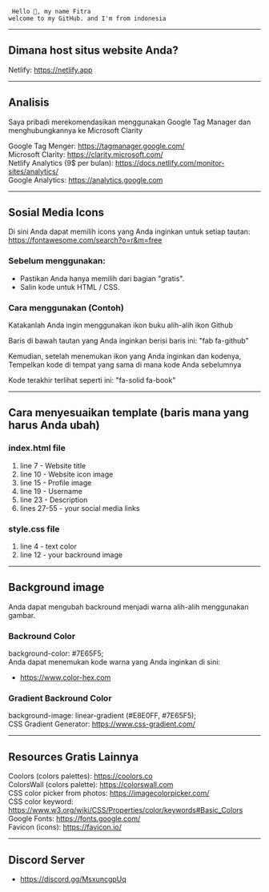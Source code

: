      Hello 👋, my name Fitra
    welcome to my GitHub. and I'm from indonesia
---

## Dimana host situs website Anda?
Netlify: https://netlify.app  

---

## Analisis 
Saya pribadi merekomendasikan menggunakan Google Tag Manager dan menghubungkannya ke Microsoft Clarity  

Google Tag Menger: https://tagmanager.google.com/  
Microsoft Clarity: https://clarity.microsoft.com/  
Netlify Analytics (9$ per bulan): https://docs.netlify.com/monitor-sites/analytics/  
Google Analytics: https://analytics.google.com  

---

## Sosial Media Icons
Di sini Anda dapat memilih icons yang Anda inginkan untuk setiap tautan:  
https://fontawesome.com/search?o=r&m=free  

### Sebelum menggunakan:
* Pastikan Anda hanya memilih dari bagian "gratis".  
* Salin kode untuk HTML / CSS.  

### Cara menggunakan (Contoh)
Katakanlah Anda ingin menggunakan ikon buku alih-alih ikon Github  

Baris di bawah tautan yang Anda inginkan berisi baris ini: "fab fa-github"  

Kemudian, setelah menemukan ikon yang Anda inginkan dan kodenya, 
Tempelkan kode di tempat yang sama di mana kode Anda sebelumnya  

Kode terakhir terlihat seperti ini: "fa-solid fa-book"  

---

## Cara menyesuaikan template (baris mana yang harus Anda ubah)


### index.html file
1. line 7 - Website title  
2. line 10 - Website icon image  
3. line 15 - Profile image  
4. line 19 - Username  
5. line 23 - Description  
6. lines 27-55 - your social media links  

### style.css file
1. line 4 - text color  
2. line 12 - your backround image  

---

## Background image
Anda dapat mengubah backround menjadi warna alih-alih menggunakan gambar.  

### Backround Color
background-color: #7E65F5;  
Anda dapat menemukan kode warna yang Anda inginkan di sini:
* https://www.color-hex.com  

### Gradient Backround Color
background-image: linear-gradient (#E8E0FF, #7E65F5);  
CSS Gradient Generator: https://www.css-gradient.com/  

---

## Resources Gratis Lainnya
Coolors (colors palettes): https://coolors.co  
ColorsWall (colors palette): https://colorswall.com  
CSS color picker from photos: https://imagecolorpicker.com/  
CSS color keyword: https://www.w3.org/wiki/CSS/Properties/color/keywords#Basic_Colors  
Google Fonts: https://fonts.google.com/  
Favicon (icons): https://favicon.io/  

---

## Discord Server

* https://discord.gg/MsxuncgpUq
